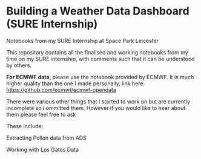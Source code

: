 # Building a Weather Data Dashboard (SURE Internship)
Notebooks from my SURE Internship at Space Park Leicester 

This repository contains all the finalised and working notebooks from my time on my SURE internship, with comments such that it can be understood by others.

**For ECMWF data**, please use the notebook provided by ECMWF. It is much higher quality than the one I made personally, link here: https://github.com/ecmwf/ecmwf-opendata

There were various other things that I started to work on but are currently incomplete so I ommitted them. However if you would like to hear about them please feel free to ask 


These include:

Extracting Pollen data from ADS

Working with Los Gatos Data
